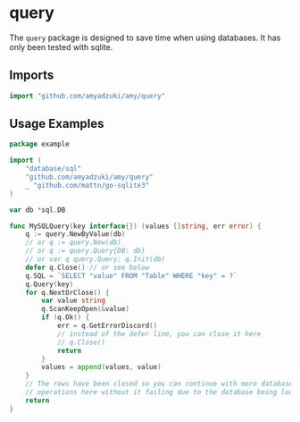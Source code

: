 # query
The `query` package is designed to save time when using databases.  It has only been tested with sqlite.

## Imports
```go
import "github.com/amyadzuki/amy/query"
```

## Usage Examples
```go
package example

import (
	"database/sql"
	"github.com/amyadzuki/amy/query"
	_ "github.com/mattn/go-sqlite3"
)

var db *sql.DB

func MySQLQuery(key interface{}) (values []string, err error) {
	q := query.NewByValue(db)
	// or q := query.New(db)
	// or q := query.Query{DB: db}
	// or var q query.Query; q.Init(db)
	defer q.Close() // or see below
	q.SQL = `SELECT "value" FROM "Table" WHERE "key" = ?`
	q.Query(key)
	for q.NextOrClose() {
		var value string
		q.ScanKeepOpen(&value)
		if !q.Ok() {
			err = q.GetErrorDiscord()
			// instead of the defer line, you can close it here
			// q.Close()
			return
		}
		values = append(values, value)
	}
	// The rows have been closed so you can continue with more database
	// operations here without it failing due to the database being locked
	return
}
```
